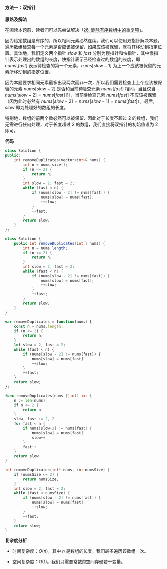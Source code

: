 #### 方法一：双指针

**思路及解法**

在阅读本题前，读者们可以先尝试解决「[26. 删除有序数组中的重复项](https://leetcode-cn.com/problems/remove-duplicates-from-sorted-array)」。

因为给定数组是有序的，所以相同元素必然连续。我们可以使用双指针解决本题，遍历数组检查每一个元素是否应该被保留，如果应该被保留，就将其移动到指定位置。具体地，我们定义两个指针 $\textit{slow}$ 和 $\textit{fast}$ 分别为慢指针和快指针，其中慢指针表示处理出的数组的长度，快指针表示已经检查过的数组的长度，即 $\textit{nums}[\textit{fast}]$ 表示待检查的第一个元素，$\textit{nums}[\textit{slow} - 1]$ 为上一个应该被保留的元素所移动到的指定位置。

因为本题要求相同元素最多出现两次而非一次，所以我们需要检查上上个应该被保留的元素 $\textit{nums}[\textit{slow} - 2]$ 是否和当前待检查元素 $\textit{nums}[\textit{fast}]$ 相同。当且仅当 $\textit{nums}[\textit{slow} - 2] = \textit{nums}[\textit{fast}]$ 时，当前待检查元素 $\textit{nums}[\textit{fast}]$ 不应该被保留（因为此时必然有 $\textit{nums}[\textit{slow} - 2] = nums[\textit{slow} - 1] = \textit{nums}[\textit{fast}]$）。最后，$\textit{slow}$ 即为处理好的数组的长度。

特别地，数组的前两个数必然可以被保留，因此对于长度不超过 $2$ 的数组，我们无需进行任何处理，对于长度超过 $2$ 的数组，我们直接将双指针的初始值设为 $2$ 即可。

**代码**

```C++ [sol1-C++]
class Solution {
public:
    int removeDuplicates(vector<int>& nums) {
        int n = nums.size();
        if (n <= 2) {
            return n;
        }
        int slow = 2, fast = 2;
        while (fast < n) {
            if (nums[slow - 2] != nums[fast]) {
                nums[slow] = nums[fast];
                ++slow;
            }
            ++fast;
        }
        return slow;
    }
};
```

```Java [sol1-Java]
class Solution {
    public int removeDuplicates(int[] nums) {
        int n = nums.length;
        if (n <= 2) {
            return n;
        }
        int slow = 2, fast = 2;
        while (fast < n) {
            if (nums[slow - 2] != nums[fast]) {
                nums[slow] = nums[fast];
                ++slow;
            }
            ++fast;
        }
        return slow;
    }
}
```

```JavaScript [sol1-JavaScript]
var removeDuplicates = function(nums) {
    const n = nums.length;
    if (n <= 2) {
        return n;
    }
    let slow = 2, fast = 2;
    while (fast < n) {
        if (nums[slow - 2] != nums[fast]) {
            nums[slow] = nums[fast];
            ++slow;
        }
        ++fast;
    }
    return slow;
};
```

```go [sol1-Golang]
func removeDuplicates(nums []int) int {
    n := len(nums)
    if n <= 2 {
        return n
    }
    slow, fast := 2, 2
    for fast < n {
        if nums[slow-2] != nums[fast] {
            nums[slow] = nums[fast]
            slow++
        }
        fast++
    }
    return slow
}
```

```C [sol1-C]
int removeDuplicates(int* nums, int numsSize) {
    if (numsSize <= 2) {
        return numsSize;
    }
    int slow = 2, fast = 2;
    while (fast < numsSize) {
        if (nums[slow - 2] != nums[fast]) {
            nums[slow] = nums[fast];
            ++slow;
        }
        ++fast;
    }
    return slow;
}
```

**复杂度分析**

- 时间复杂度：$O(n)$，其中 $n$ 是数组的长度。我们最多遍历该数组一次。

- 空间复杂度：$O(1)$。我们只需要常数的空间存储若干变量。